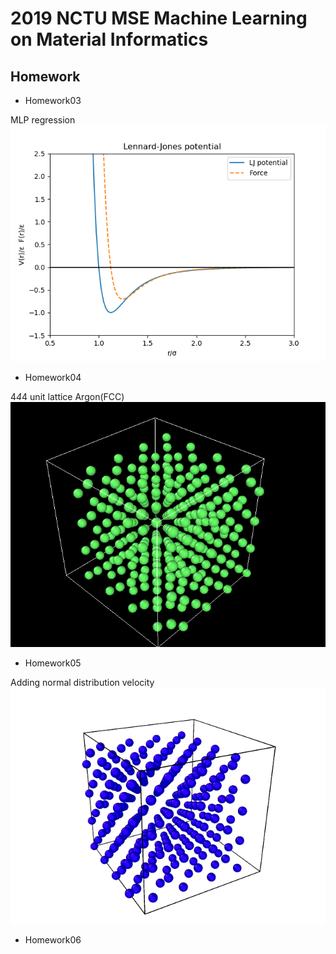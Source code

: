 # 2019 NCTU MSE Machine Learning on Material Informatics

## Homework
* Homework03  

MLP regression
![lj](https://github.com/acctouhou/Introduction-Computational-Materials-Science/blob/master/HW/HW1/LJ.png)  

* Homework04  

4*4*4 unit lattice Argon(FCC)  
![lattice](https://github.com/acctouhou/Introduction-Computational-Materials-Science/blob/master/HW/HW2/fcc.PNG)  

* Homework05  

Adding normal distribution velocity  
![velocity](https://github.com/acctouhou/Introduction-Computational-Materials-Science/blob/master/HW/HW3/V.gif)  

* Homework06  
